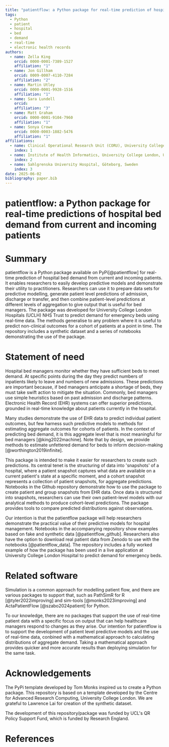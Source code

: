 ```yaml
---
title: "patientflow: a Python package for real-time prediction of hospital bed demand from current and incoming patients"
tags:
  - Python
  - patient
  - hospital
  - bed
  - demand
  - real-time
  - electronic health records
authors:
  - name: Zella King
    orcid: 0000-0001-7389-1527
    affiliation: "1"
  - name: Jon Gillham
    orcid: 0009-0007-4110-7284
    affiliation: "2"
  - name: Martin Utley
    orcid: 0000-0001-9928-1516
    affiliation: "1"
  - name: Sara Lundell
    orcid:
    affiliation: "3"
  - name: Matt Graham
    orcid: 0000-0001-9104-7960
    affiliation: "1"
  - name: Sonya Crowe
    orcid: 0000-0003-1882-5476
    affiliation: "1"
affiliations:
  - name: Clinical Operational Research Unit (CORU), University College London, United Kingdom
    index: 1
  - name: Institute of Health Informatics, University College London, United Kingdom
    index: 2
  - name: Sahlgrenska University Hospital, Göteborg, Sweden
    index: 3
date: 2025-06-02
bibliography: paper.bib
---
```


# patientflow: a Python package for real-time predictions of hospital bed demand from current and incoming patients

# Summary

patientflow is a Python package available on PyPi[@patientflow] for real-time prediction of hospital bed demand from current and incoming patients. It enables researchers to easily develop predictive models and demonstrate their utility to practitioners. Researchers can use it to prepare data sets for predictive modelling, generate patient level predictions of admission, discharge or transfer, and then combine patient-level predictions at different levels of aggregation to give output that is useful for bed managers. The package was developed for University College London Hospitals (UCLH) NHS Trust to predict demand for emergency beds using real-time data. The methods generalise to any problem where it is useful to predict non-clinical outcomes for a cohort of patients at a point in time. The repository includes a synthetic dataset and a series of notebooks demonstrating the use of the package.

# Statement of need

Hospital bed managers monitor whether they have sufficient beds to meet demand. At specific points during the day they predict numbers of inpatients likely to leave and numbers of new admissions. These predictions are important because, if bed managers anticipate a shortage of beds, they must take swift action to mitigate the situation. Commonly, bed managers use simple heuristics based on past admission and discharge patterns. Electronic Health Record (EHR) systems can offer superior predictions, grounded in real-time knowledge about patients currently in the hospital.

Many studies demonstrate the use of EHR data to predict individual patient outcomes, but few harness such predictive models to methods for estimating aggregate outcomes for cohorts of patients. In the context of predicting bed demand, it is this aggregate level that is most meaningful for bed managers [@king2022machine]. Note that by design, we provide methods to estimate unfettered demand for beds to inform decision-making [@worthington2019infinite].

This package is intended to make it easier for researchers to create such predictions. Its central tenet is the structuring of data into 'snapshots' of a hospital, where a patient snapshot captures what data are available on a current patient's state at a specific moment, and a cohort snapshot represents a collection of patient snapshots, for aggregate predictions. Notebooks in the Github repository demonstrate how to use the package to create patient and group snapshots from EHR data. Once data is structured into snapshots, researchers can use their own patient-level models with our analytical methods to produce cohort-level predictions. The package provides tools to compare predicted distributions against observations.

Our intention is that the patientflow package will help researchers demonstrate the practical value of their predictive models for hospital management. Notebooks in the accompanying repository show examples based on fake and synthetic data [@patientflow_github]. Researchers also have the option to download real patient data from Zenodo to use with the notebooks [@patientflow_data]. The repository includes a fully worked example of how the package has been used in a live application at University College London Hospital to predict demand for emergency beds.

# Related software

Simulation is a common approach for modelling patient flow, and there are various packages to support that, such as PathSimR for R [@tyler2022improving] and sim-tools [@monks2023improving] and ActaPatientFlow [@szabo2024patient] for Python.

To our knowledge, there are no packages that support the use of real-time patient data with a specific focus on output that can help healthcare managers respond to changes as they arise. Our intention for patientflow is to support the development of patient level predictive models and the use of real-time data, conbined with a mathematical approach to calculating distributions of aggregate demand. Taking a mathematical approach provides quicker and more accurate results than deploying simulation for the same task.

# Acknowledgements

The PyPi template developed by Tom Monks inspired us to create a Python package. This repository is based on a template developed by the Centre for Advanced Research Computing, University College London. We are grateful to Lawrence Lai for creation of the synthetic dataset.

The development of this repository/package was funded by UCL's QR Policy Support Fund, which is funded by Research England.

# References
